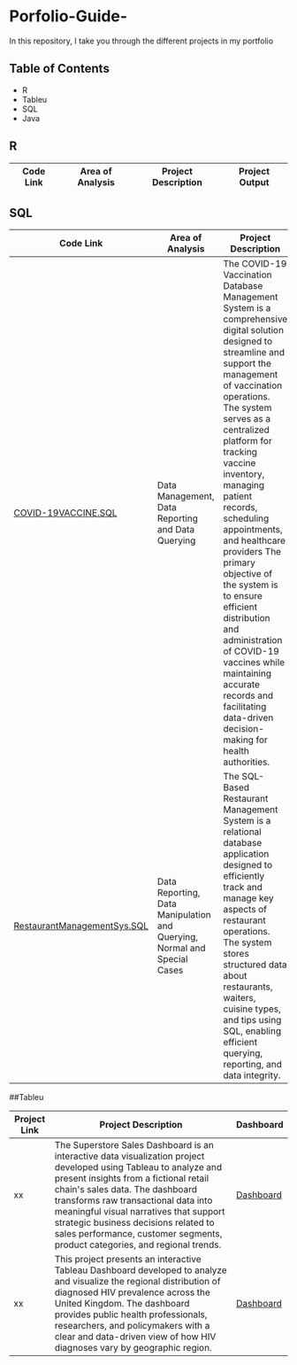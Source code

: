 # Porfolio-Guide-
In this repository, I take you through the different projects in my portfolio

## Table of Contents

<ul> 
<li> R </li>
<li> Tableu </li>
<li> SQL </li>
<li> Java </li> 
</ul>

## R

| Code Link | Area of Analysis | Project Description | Project Output |
| --------- | ---------------- | ------------------- | -------------------- |


## SQL 
| Code Link | Area of Analysis | Project Description | Project Output |
| --------- | ---------------- | ------------------- | -------------------- |
| [COVID-19VACCINE.SQL](https://github.com/afgai/SQL-Projects/blob/main/COV-19VACCINE.sql) | Data Management, Data Reporting and Data Querying | The COVID-19 Vaccination Database Management System is a comprehensive digital solution designed to streamline and support the management of vaccination operations. The system serves as a centralized platform for tracking vaccine inventory, managing patient records, scheduling appointments, and healthcare providers The primary objective of the system is to ensure efficient distribution and administration of COVID-19 vaccines while maintaining accurate records and facilitating data-driven decision-making for health authorities. | [COVID-19 Query Ouput and Detailed Project Requirements](https://github.com/afgai/SQL-Projects/blob/main/Covid-19%20Project%20Deliverable%204.pdf) |
| [RestaurantManagementSys.SQL](https://github.com/afgai/SQL-Projects/blob/main/RestaurantManagement%20System.SQL) | Data Reporting, Data Manipulation and Querying, Normal and Special Cases | The SQL-Based Restaurant Management System is a relational database application designed to efficiently track and manage key aspects of restaurant operations. The system stores structured data about restaurants, waiters, cuisine types, and tips using SQL, enabling efficient querying, reporting, and data integrity. | [Resturant Management System Query Output](https://github.com/afgai/SQL-Projects/blob/main/Restaurant%20Management%20System.pdf) | 

##Tableu

| Project Link | Project Description | Dashboard |
| ------------ | ------------------- | --------- |
| xx           |  The Superstore Sales Dashboard is an interactive data visualization project developed using Tableau to analyze and present insights from a fictional retail chain's sales data. The dashboard transforms raw transactional data into meaningful visual narratives that support strategic business decisions related to sales performance, customer segments, product categories, and regional trends. | [Dashboard](https://public.tableau.com/app/profile/aji.fatou.gai/viz/SuperstoreSalesData_17479007122100/Dashboard1) |
| xx           | This project presents an interactive Tableau Dashboard developed to analyze and visualize the regional distribution of diagnosed HIV prevalence across the United Kingdom. The dashboard provides public health professionals, researchers, and policymakers with a clear and data-driven view of how HIV diagnoses vary by geographic region. | [Dashboard](https://public.tableau.com/app/profile/aji.fatou.gai/viz/HIVDiagnosedPrevalenceintheUK/Dashboard1) |

##
